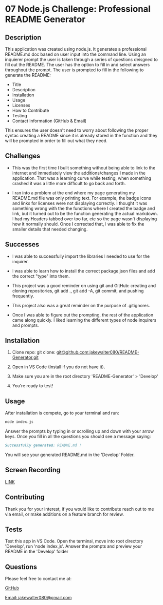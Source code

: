 # 07 Node.js Challenge: Professional README Generator

## Description


This application was created using node.js. It generates a professional README.md doc based on user input into the command line. Using an inquierer prompt the user is taken through a series of questions deisgned to fill out the README. The user has the option to fill in and select answers throughout the prompt. The user is prompted to fill in the following to generate the README:
- Title
- Description
- Installation
- Usage
- Licenses
- How to Contribute
- Testing
- Contact Information (GitHub & Email)

This ensures the user doesn't need to worry about following the proper syntac creating a README since it is already stored in the function and they will be prompted in order to fill out what they need.


## Challenges

- This was the first time I built something without being able to link to the internet and immediately view the additions/changes I made in the application. That was a learning curve while testing, when something crashed it was a little more difficult to go back and forth.

- I ran into a problem at the end where my page generating my README.md file was only printing text. For example, the badge icons and links for licenses were not displaying correctly. I thought it was something wrong with the the functions where I created the badge and link, but it turned out to be the function generating the actual markdown. I had my Headers tabbed over too far, etc so the page wasn't displaying how it normally should. Once I corrected that, I was able to fix the smaller details that needed changing.

## Successes

- I was able to successfully import the libraries I needed to use for the inquirer.

- I was able to learn how to install the correct package.json files and add the correct "type" into them.

- This project was a good reminder on using git and GitHub: creating and cloning repositories, git add ., git add -A, git commit, and pushing frequently. 

- This project also was a great reminder on the purpose of .gitignores.

- Once I was able to figure out the prompting, the rest of the application came along quickly. I liked learning the different types of node inquirers and prompts.


## Installation

1. Clone repo: git clone: [git@github.com:jakewalter080/README-Generator.git](git@github.com:jakewalter080/README-Generator.git)

2. Open in VS Code (Install if you do not have it).

3. Make sure you are in the root directory 'README-Generator' > 'Develop'

4. You're ready to test!

## Usage

After installation is compete, go to your terminal and run:
```md
node index.js
```
Answer the prompts by typing in or scrolling up and down with your arrow keys. Once you fill in all the questions you should see a message saying:
```md
Successfully generated: README.md !
```

You will see your generated README.md in the 'Develop' Folder.

## Screen Recording

[LINK](https://drive.google.com/file/d/1WUzPk-BYhKuZda6RpcUhkuyCvMM54QBc/view?usp=drive_link)

## Contributing

Thank you for your interest, if you would like to contribute reach out to me via email, or make additions on a feature branch for review.

## Tests

Test this app in VS Code. Open the terminal, move into root directory 'Develop', run 'node index.js'. Answer the prompts and preview your README in the 'Develop' folder

## Questions

Please feel free to contact me at:

[GitHub](https://github.com/jakewalter080)

[Email: jakewalter080@gmail.com](https://jakewalter080@gmail.com)

